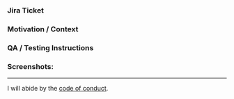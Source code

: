 ### Jira Ticket 
<!--- Add a link to the Jira ticket associated with this PR -->

### Motivation / Context
<!--- Why is this change required? Summarize the changes you made.  -->
<!--- Describe the approach to solve the problem or complete the task -->
    
### QA / Testing Instructions
<!--- List the steps required to review the changes locally or in staging -->

### Screenshots:
<!-- Add screenshots (applicable to any UI changes) -->

___

I will abide by the [code of conduct](https://github.com/fastruby/points/blob/main/CODE_OF_CONDUCT.md).
